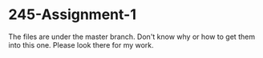 # 245-Assignment-1

The files are under the master branch. Don't know why or how to get them into this one. Please look there for my work.
